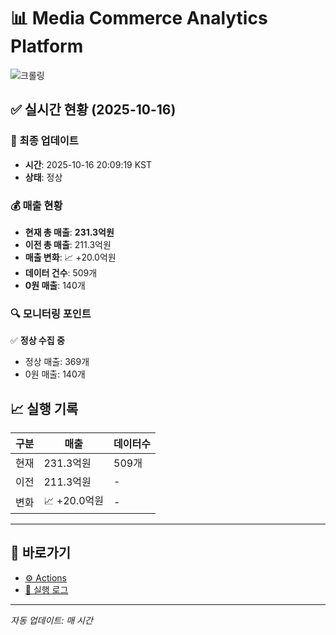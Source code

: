 # 📊 Media Commerce Analytics Platform

![크롤링](https://img.shields.io/badge/크롤링-정상-green)

## ✅ 실시간 현황 (2025-10-16)

### 📍 최종 업데이트
- **시간**: 2025-10-16 20:09:19 KST
- **상태**: 정상

### 💰 매출 현황
- **현재 총 매출**: **231.3억원**
- **이전 총 매출**: 211.3억원
- **매출 변화**: 📈 +20.0억원
- **데이터 건수**: 509개
- **0원 매출**: 140개

### 🔍 모니터링 포인트

✅ **정상 수집 중**
- 정상 매출: 369개
- 0원 매출: 140개


## 📈 실행 기록

| 구분 | 매출 | 데이터수 |
|------|------|----------|
| 현재 | 231.3억원 | 509개 |
| 이전 | 211.3억원 | - |
| 변화 | 📈 +20.0억원 | - |

---

## 🔗 바로가기

- [⚙️ Actions](../../actions)
- [📝 실행 로그](../../actions/workflows/daily_scraping.yml)

---

*자동 업데이트: 매 시간*
